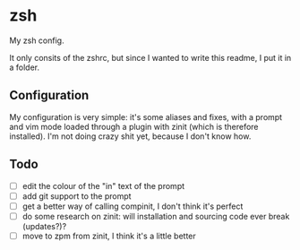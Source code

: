 # zsh

My zsh config.

It only consits of the zshrc, but since I wanted to write this readme, I put it in a folder.

## Configuration

My configuration is very simple: it's some aliases and fixes, with a prompt and vim mode loaded through a plugin with zinit (which is therefore installed). I'm not doing crazy shit yet, because I don't know how.

## Todo

- [ ] edit the colour of the "in" text of the prompt
- [ ] add git support to the prompt
- [ ] get a better way of calling compinit, I don't think it's perfect
- [ ] do some research on zinit: will installation and sourcing code ever break (updates?)?
- [ ] move to zpm from zinit, I think it's a little better
